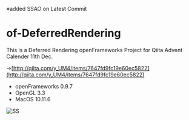 ※added SSAO on Latest Commit

# of-DeferredRendering

This is a Deferred Rendering openFrameworks Project for Qiita Advent Calender 11th Dec.

→[http://qiita.com/y_UM4/items/7647fd9fc19e60ec5822](http://qiita.com/y_UM4/items/7647fd9fc19e60ec5822)

* openFrameworks 0.9.7
* OpenGL 3.3
* MacOS 10.11.6

![SS](https://github.com/yumataesu/resourses/blob/master/df2.png)
